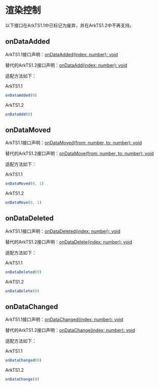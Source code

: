# 渲染控制

以下接口在ArkTS1.1中已标记为废弃，并在ArkTS1.2中不再支持。

## onDataAdded

ArkTS1.1接口声明：[onDataAdded(index: number): void](../reference/apis-arkui/arkui-ts/ts-rendering-control-lazyforeach.md#ondataaddeddeprecated)

替代的ArkTS1.2接口声明：[onDataAdd(index: number): void](../reference/apis-arkui/arkui-ts/ts-rendering-control-lazyforeach.md#ondataadd8)

适配方法如下：

ArkTS1.1

```ts
onDataAdded(0)
```

ArkTS1.2

```ts
onDataAdd(0)
```

## onDataMoved

ArkTS1.1接口声明：[onDataMoved(from: number, to: number): void](../reference/apis-arkui/arkui-ts/ts-rendering-control-lazyforeach.md#ondatamoveddeprecated)

替代的ArkTS1.2接口声明：[onDataMove(from: number, to: number): void](../reference/apis-arkui/arkui-ts/ts-rendering-control-lazyforeach.md#ondatamove8)

适配方法如下：

ArkTS1.1

```ts
onDataMoved(0, 1)
```

ArkTS1.2

```ts
onDataMove(0, 1)
```

## onDataDeleted

ArkTS1.1接口声明：[onDataDeleted(index: number): void](../reference/apis-arkui/arkui-ts/ts-rendering-control-lazyforeach.md#ondatadeleteddeprecated)

替代的ArkTS1.2接口声明：[onDataDelete(index: number): void](../reference/apis-arkui/arkui-ts/ts-rendering-control-lazyforeach.md#ondatadelete8)

适配方法如下：

ArkTS1.1

```ts
onDataDeleted(0)
```

ArkTS1.2

```ts
onDataDelete(0)
```

## onDataChanged

ArkTS1.1接口声明：[onDataChanged(index: number): void](../reference/apis-arkui/arkui-ts/ts-rendering-control-lazyforeach.md#ondatachangeddeprecated)

替代的ArkTS1.2接口声明：[onDataChange(index: number): void](../reference/apis-arkui/arkui-ts/ts-rendering-control-lazyforeach.md#ondatachange8)

适配方法如下：

ArkTS1.1

```ts
onDataChanged(0)
```

ArkTS1.2

```ts
onDataChange(0)
```
